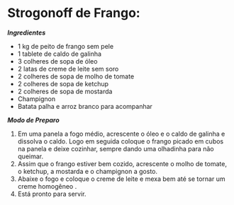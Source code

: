 # Strogonoff de Frango: 

***Ingredientes***

- 1 kg de peito de frango sem pele
- 1 tablete de caldo de galinha
- 3 colheres de sopa de óleo
- 2 latas de creme de leite sem soro
- 2 colheres de sopa de molho de tomate 
- 2 colheres de sopa de ketchup 
- 2 colheres de sopa de mostarda
- Champignon
- Batata palha e arroz branco para acompanhar 

***Modo de Preparo***

1. Em uma panela a fogo médio, acrescente o óleo e o caldo de galinha e dissolva o caldo. Logo em seguida coloque o frango picado em cubos na panela e deixe cozinhar, sempre dando uma olhadinha para não queimar.
2. Assim que o frango estiver bem cozido, acrescente o molho de tomate, o ketchup, a mostarda e o champignon a gosto.
3. Abaixe o fogo e coloque o creme de leite e mexa bem até se tornar um creme homogêneo .
4. Está pronto para servir.



